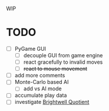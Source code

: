WIP

# TODO
- [ ] PyGame GUI
  + [ ] decouple GUI from game engine
  + [ ] react gracefully to invalid moves
  + [ ] ~~react to mouse movement~~
- [ ] add more comments
- [ ] Monte-Carlo based AI
  + [ ] add vs AI mode
- [ ] accumulate play data
- [ ] investigate [Brightwell Quotient](https://en.wikipedia.org/wiki/Reversi#Brightwell_Quotient)
